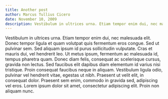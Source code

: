 ```yaml
---
title: Another post
author: Marcus Tullius Cicero
date: November 10, 2009
description: Vestibulum in ultrices urna. Etiam tempor enim dui, nec malesuada elit.
---
```


Vestibulum in ultrices urna. Etiam tempor enim dui, nec malesuada elit. Donec
tempor ligula et quam volutpat quis fermentum eros congue. Sed ut pulvinar sem.
Sed aliquam ipsum id purus sollicitudin vulputate. Cras et mauris dui, vel
hendrerit leo. Ut metus ipsum, fermentum ac malesuada id, tempus pharetra quam.
Donec diam felis, consequat ac scelerisque cursus, gravida non lectus. Sed
faucibus elit dapibus diam elementum id varius nisi tristique. Proin consequat
faucibus neque in aliquam. Vestibulum ligula odio, pulvinar vel hendrerit
vitae, egestas ut nibh. Praesent ut velit elit, in consequat dolor. Praesent
sem enim, commodo in gravida sed, adipiscing vel eros. Lorem ipsum dolor sit
amet, consectetur adipiscing elit. Proin non aliquam nunc.
